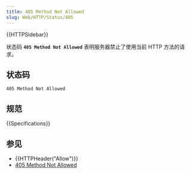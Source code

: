 ```yaml
---
title: 405 Method Not Allowed
slug: Web/HTTP/Status/405
---
```


{{HTTPSidebar}}

状态码 **`405 Method Not Allowed`** 表明服务器禁止了使用当前 HTTP 方法的请求。

## 状态码

```plain
405 Method Not Allowed
```

## 规范

{{Specifications}}

## 参见

- {{HTTPHeader("Allow")}}
- [405 Method Not Allowed](https://www.exai.com/blog/http-405-error)
